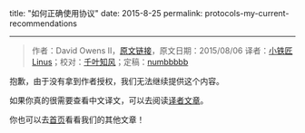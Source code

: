 title: "如何正确使用协议"
date: 2015-8-25
permalink: protocols-my-current-recommendations

---
> 作者：David Owens II，[原文链接](http://owensd.io/2015/08/06/protocols.html)，原文日期：2015/08/06
> 译者：[小铁匠Linus](http://weibo.com/linusling)；校对：[千叶知风](http://weibo.com/xiaoxxiao)；定稿：[numbbbbb](https://github.com/numbbbbb)

抱歉，由于没有拿到作者授权，我们无法继续提供这个内容。

如果你真的很需要查看中文译文，可以去阅读[译者文章](https://github.com/kevin833752/MyTranslationSet/blob/master/TranslationSet/%E5%8D%8F%E8%AE%AE%20-%20%E6%88%91%E5%BD%93%E5%89%8D%E7%9A%84%E6%8E%A8%E8%8D%90%28Protocols%20-%20My%20Current%20Recommendations%29.md)。

你也可以去[首页](http://swift.gg)看看我们的其他文章！

